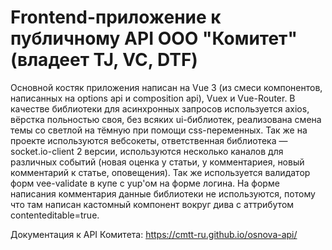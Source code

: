 # Frontend-приложение к публичному API ООО "Комитет" (владеет TJ, VC, DTF)
Основной костяк приложения написан на Vue 3 (из смеси компонентов, написанных на options api и composition api), Vuex и Vue-Router. В качестве библиотеки для асинхронных запросов используется axios, вёрстка польностью своя, без всяких ui-библиотек, реализована смена темы со светлой на тёмную при помощи css-переменных. Так же на проекте используются вебсокеты, ответственная библиотека — socket.io-client 2 версии, используются несколько каналов для различных событий (новая оценка у статьи, у комментариея, новый комментарий к статье, оповещения). Так же используется валидатор форм vee-validate в купе с yup'ом на форме логина. На форме написания комментария данные библиотеки не используются, потому что там написан кастомный компонент вокруг дива с аттрибутом contenteditable=true.

Документация к API Комитета: https://cmtt-ru.github.io/osnova-api/
